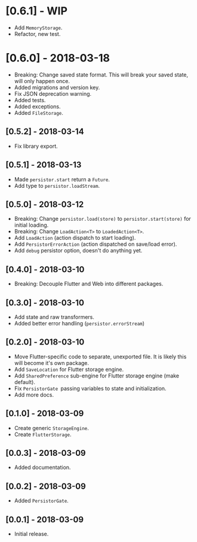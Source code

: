 # [0.6.1] - WIP

* Add `MemoryStorage`.
* Refactor, new test.

# [0.6.0] - 2018-03-18

* Breaking: Change saved state format.
  This will break your saved state, will only happen once.
* Added migrations and version key.
* Fix JSON deprecation warning.
* Added tests.
* Added exceptions.
* Added `FileStorage`.

## [0.5.2] - 2018-03-14

* Fix library export.

## [0.5.1] - 2018-03-13

* Made `persistor.start` return a `Future`.
* Add type to `persistor.loadStream`.

## [0.5.0] - 2018-03-12

* Breaking: Change `persistor.load(store)` to
  `persistor.start(store)` for initial loading.
* Breaking: Change `LoadAction<T>` to `LoadedAction<T>`.
* Add `LoadAction` (action dispatch to start loading).
* Add `PersistorErrorAction` (action dispatched on save/load error).
* Add `debug` persistor option, doesn't do anything yet.

## [0.4.0] - 2018-03-10

* Breaking: Decouple Flutter and Web into different packages.

## [0.3.0] - 2018-03-10

* Add state and raw transformers.
* Added better error handling (`persistor.errorStream`)

## [0.2.0] - 2018-03-10

* Move Flutter-specific code to separate, unexported file.
  It is likely this will become it's own package.
* Add `SaveLocation` for Flutter storage engine.
* Add `SharedPreference` sub-engine for Flutter storage engine (make default).
* Fix `PersistorGate `passing variables to state and initialization.
* Add more docs.

## [0.1.0] - 2018-03-09

* Create generic `StorageEngine`.
* Create `FlutterStorage`.

## [0.0.3] - 2018-03-09

* Added documentation.

## [0.0.2] - 2018-03-09

* Added `PersistorGate`.

## [0.0.1] - 2018-03-09

* Initial release.
